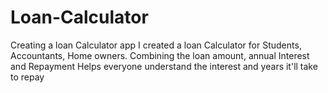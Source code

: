 # Loan-Calculator
Creating a loan Calculator app
I created a loan Calculator for Students, Accountants, Home owners. 
Combining the loan amount, annual Interest and Repayment
Helps everyone understand the interest and years it'll take to repay
